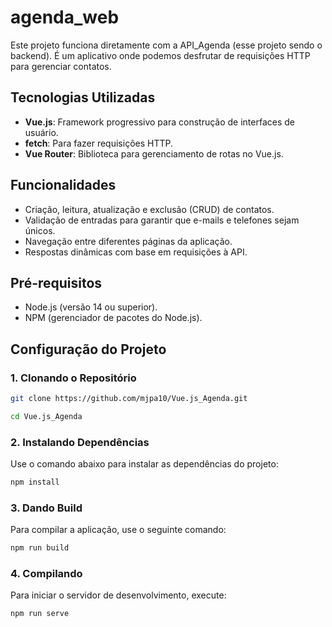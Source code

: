 # agenda_web

Este projeto funciona diretamente com a API_Agenda (esse projeto sendo o backend). É um aplicativo onde podemos desfrutar de requisições HTTP para gerenciar contatos.

## Tecnologias Utilizadas

- **Vue.js**: Framework progressivo para construção de interfaces de usuário.
- **fetch**:  Para fazer requisições HTTP.
- **Vue Router**: Biblioteca para gerenciamento de rotas no Vue.js.

## Funcionalidades

- Criação, leitura, atualização e exclusão (CRUD) de contatos.
- Validação de entradas para garantir que e-mails e telefones sejam únicos.
- Navegação entre diferentes páginas da aplicação.
- Respostas dinâmicas com base em requisições à API.

## Pré-requisitos

- Node.js (versão 14 ou superior).
- NPM (gerenciador de pacotes do Node.js).

## Configuração do Projeto

### 1. Clonando o Repositório

```bash
git clone https://github.com/mjpa10/Vue.js_Agenda.git
```

```bash
cd Vue.js_Agenda
```
### 2. Instalando Dependências
Use o comando abaixo para instalar as dependências do projeto:

```bash
npm install
```

### 3. Dando Build
Para compilar a aplicação, use o seguinte comando:

```bash
npm run build
```
### 4. Compilando
Para iniciar o servidor de desenvolvimento, execute:

```bash
npm run serve
```

